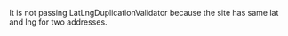 It is not passing LatLngDuplicationValidator because the site has same lat and lng for two addresses. 
